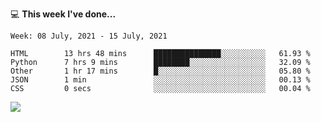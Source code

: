 💻 **This week I've done...**

<!--START_SECTION:waka-->
```text
Week: 08 July, 2021 - 15 July, 2021

HTML        13 hrs 48 mins      ███████████████░░░░░░░░░░   61.93 % 
Python      7 hrs 9 mins        ████████░░░░░░░░░░░░░░░░░   32.09 % 
Other       1 hr 17 mins        █░░░░░░░░░░░░░░░░░░░░░░░░   05.80 % 
JSON        1 min               ░░░░░░░░░░░░░░░░░░░░░░░░░   00.13 % 
CSS         0 secs              ░░░░░░░░░░░░░░░░░░░░░░░░░   00.04 %
```
<!--END_SECTION:waka-->

![](https://hits.seeyoufarm.com/api/count/incr/badge.svg?url=https%3A%2F%2Fgithub.com%2Fkuanhungchen&count_bg=%2379C83D&title_bg=%23555555&icon=github.svg&icon_color=%23E7E7E7&title=hits&edge_flat=false)
